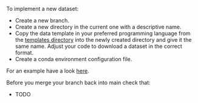 To implement a new dataset:

- Create a new branch.
- Create a new directory in the current one with a descriptive name.
- Copy the data template in your preferred programming language from the [templates directory](/templates) into the newly created directory and give it the same name. Adjust your code to download a dataset in the correct format.
- Create a conda environment configuration file.

For an example have a look [here](libd_dplpfc/).

Before you merge your branch back into main check that:

- TODO
